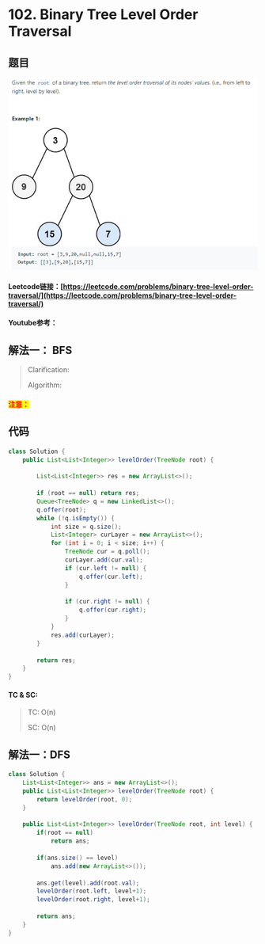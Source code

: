 # 102. Binary Tree Level Order Traversal

## 题目

![](<../../.gitbook/assets/image (84).png>)

#### Leetcode链接：[https://leetcode.com/problems/binary-tree-level-order-traversal/](https://leetcode.com/problems/binary-tree-level-order-traversal/)

#### Youtube参考：

## 解法一： BFS

> Clarification:&#x20;
>
> Algorithm:&#x20;

#### <mark style="color:red;">注意：</mark>

## 代码

```java
class Solution {
    public List<List<Integer>> levelOrder(TreeNode root) {
        
        List<List<Integer>> res = new ArrayList<>();
        
        if (root == null) return res;
        Queue<TreeNode> q = new LinkedList<>();
        q.offer(root);
        while (!q.isEmpty()) {
            int size = q.size();
            List<Integer> curLayer = new ArrayList<>();
            for (int i = 0; i < size; i++) {
                TreeNode cur = q.poll();
                curLayer.add(cur.val);
                if (cur.left != null) {
                    q.offer(cur.left);
                }
                
                if (cur.right != null) {
                    q.offer(cur.right);
                }
            }
            res.add(curLayer);
        }
            
        return res;
    }
}
```

#### TC & SC:&#x20;

> TC: O(n)
>
> SC: O(n)

## 解法一：DFS

```java
class Solution {
    List<List<Integer>> ans = new ArrayList<>();
    public List<List<Integer>> levelOrder(TreeNode root) {
        return levelOrder(root, 0);
    }
    
    public List<List<Integer>> levelOrder(TreeNode root, int level) {
        if(root == null)
            return ans;
        
        if(ans.size() == level)
            ans.add(new ArrayList<>());
        
        ans.get(level).add(root.val);
        levelOrder(root.left, level+1);
        levelOrder(root.right, level+1);

        return ans;
    }
}
```
